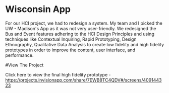 # Wisconsin App

For our HCI project, we had to redesign a system. My team and I picked the UW - Madison's App as it was not very user-friendly.
We redesigned the Bus and Event features adhering to the HCI Design Principles and using techniques like Contextual Inquiring, Rapid Prototyping, Design Ethnography, 
Qualitative Data Analysis to create low fidelity and high fidelity prototypes in order to improve the content, user interface, and performance.

#View The Project

Click here to view the final high fidelity prototype - https://projects.invisionapp.com/share/7EWB8TC4QDV#/screens/409144323
